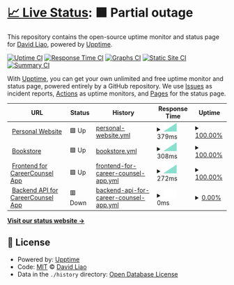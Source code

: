 # [📈 Live Status](https://liaocanada.github.io/upptime-health-checker): <!--live status--> **🟧 Partial outage**

This repository contains the open-source uptime monitor and status page for [David Liao](davidliao.ca), powered by [Upptime](https://github.com/upptime/upptime).

[![Uptime CI](https://github.com/liaocanada/upptime-health-checker/workflows/Uptime%20CI/badge.svg)](https://github.com/upptime/upptime/actions?query=workflow%3A%22Uptime+CI%22)
[![Response Time CI](https://github.com/liaocanada/upptime-health-checker/workflows/Response%20Time%20CI/badge.svg)](https://github.com/upptime/upptime/actions?query=workflow%3A%22Response+Time+CI%22)
[![Graphs CI](https://github.com/liaocanada/upptime-health-checker/workflows/Graphs%20CI/badge.svg)](https://github.com/upptime/upptime/actions?query=workflow%3A%22Graphs+CI%22)
[![Static Site CI](https://github.com/liaocanada/upptime-health-checker/workflows/Static%20Site%20CI/badge.svg)](https://github.com/upptime/upptime/actions?query=workflow%3A%22Static+Site+CI%22)
[![Summary CI](https://github.com/liaocanada/upptime-health-checker/workflows/Summary%20CI/badge.svg)](https://github.com/upptime/upptime/actions?query=workflow%3A%22Summary+CI%22)

With [Upptime](https://upptime.js.org), you can get your own unlimited and free uptime monitor and status page, powered entirely by a GitHub repository. We use [Issues](https://github.com/liaocanada/upptime-health-checker/issues) as incident reports, [Actions](https://github.com/liaocanada/upptime-health-checker/actions) as uptime monitors, and [Pages](https://liaocanada.github.io/upptime-health-checker) for the status page.

<!--start: status pages-->
<!-- This summary is generated by Upptime (https://github.com/upptime/upptime) -->
<!-- Do not edit this manually, your changes will be overwritten -->
<!-- prettier-ignore -->
| URL | Status | History | Response Time | Uptime |
| --- | ------ | ------- | ------------- | ------ |
| <img alt="" src="https://favicons.githubusercontent.com/www.davidliao.ca" height="13"> [Personal Website](https://www.davidliao.ca) | 🟩 Up | [personal-website.yml](https://github.com/liaocanada/upptime-health-checker/commits/master/history/personal-website.yml) | <details><summary><img alt="Response time graph" src="./graphs/personal-website/response-time-week.png" height="20"> 379ms</summary><br><a href="https://liaocanada.github.io/monitor/history/personal-website"><img alt="Response time 379" src="https://img.shields.io/endpoint?url=https%3A%2F%2Fraw.githubusercontent.com%2Fliaocanada%2Fupptime-health-checker%2Fmaster%2Fapi%2Fpersonal-website%2Fresponse-time.json"></a><br><a href="https://liaocanada.github.io/monitor/history/personal-website"><img alt="24-hour response time 379" src="https://img.shields.io/endpoint?url=https%3A%2F%2Fraw.githubusercontent.com%2Fliaocanada%2Fupptime-health-checker%2Fmaster%2Fapi%2Fpersonal-website%2Fresponse-time-day.json"></a><br><a href="https://liaocanada.github.io/monitor/history/personal-website"><img alt="7-day response time 379" src="https://img.shields.io/endpoint?url=https%3A%2F%2Fraw.githubusercontent.com%2Fliaocanada%2Fupptime-health-checker%2Fmaster%2Fapi%2Fpersonal-website%2Fresponse-time-week.json"></a><br><a href="https://liaocanada.github.io/monitor/history/personal-website"><img alt="30-day response time 379" src="https://img.shields.io/endpoint?url=https%3A%2F%2Fraw.githubusercontent.com%2Fliaocanada%2Fupptime-health-checker%2Fmaster%2Fapi%2Fpersonal-website%2Fresponse-time-month.json"></a><br><a href="https://liaocanada.github.io/monitor/history/personal-website"><img alt="1-year response time 379" src="https://img.shields.io/endpoint?url=https%3A%2F%2Fraw.githubusercontent.com%2Fliaocanada%2Fupptime-health-checker%2Fmaster%2Fapi%2Fpersonal-website%2Fresponse-time-year.json"></a></details> | <details><summary><a href="https://liaocanada.github.io/monitor/history/personal-website">100.00%</a></summary><a href="https://liaocanada.github.io/monitor/history/personal-website"><img alt="All-time uptime 100.00%" src="https://img.shields.io/endpoint?url=https%3A%2F%2Fraw.githubusercontent.com%2Fliaocanada%2Fupptime-health-checker%2Fmaster%2Fapi%2Fpersonal-website%2Fuptime.json"></a><br><a href="https://liaocanada.github.io/monitor/history/personal-website"><img alt="24-hour uptime 100.00%" src="https://img.shields.io/endpoint?url=https%3A%2F%2Fraw.githubusercontent.com%2Fliaocanada%2Fupptime-health-checker%2Fmaster%2Fapi%2Fpersonal-website%2Fuptime-day.json"></a><br><a href="https://liaocanada.github.io/monitor/history/personal-website"><img alt="7-day uptime 100.00%" src="https://img.shields.io/endpoint?url=https%3A%2F%2Fraw.githubusercontent.com%2Fliaocanada%2Fupptime-health-checker%2Fmaster%2Fapi%2Fpersonal-website%2Fuptime-week.json"></a><br><a href="https://liaocanada.github.io/monitor/history/personal-website"><img alt="30-day uptime 100.00%" src="https://img.shields.io/endpoint?url=https%3A%2F%2Fraw.githubusercontent.com%2Fliaocanada%2Fupptime-health-checker%2Fmaster%2Fapi%2Fpersonal-website%2Fuptime-month.json"></a><br><a href="https://liaocanada.github.io/monitor/history/personal-website"><img alt="1-year uptime 100.00%" src="https://img.shields.io/endpoint?url=https%3A%2F%2Fraw.githubusercontent.com%2Fliaocanada%2Fupptime-health-checker%2Fmaster%2Fapi%2Fpersonal-website%2Fuptime-year.json"></a></details>
| <img alt="" src="https://favicons.githubusercontent.com/ebookstore.davidliao.ca" height="13"> [Bookstore](https://ebookstore.davidliao.ca/) | 🟩 Up | [bookstore.yml](https://github.com/liaocanada/upptime-health-checker/commits/master/history/bookstore.yml) | <details><summary><img alt="Response time graph" src="./graphs/bookstore/response-time-week.png" height="20"> 308ms</summary><br><a href="https://liaocanada.github.io/monitor/history/bookstore"><img alt="Response time 308" src="https://img.shields.io/endpoint?url=https%3A%2F%2Fraw.githubusercontent.com%2Fliaocanada%2Fupptime-health-checker%2Fmaster%2Fapi%2Fbookstore%2Fresponse-time.json"></a><br><a href="https://liaocanada.github.io/monitor/history/bookstore"><img alt="24-hour response time 308" src="https://img.shields.io/endpoint?url=https%3A%2F%2Fraw.githubusercontent.com%2Fliaocanada%2Fupptime-health-checker%2Fmaster%2Fapi%2Fbookstore%2Fresponse-time-day.json"></a><br><a href="https://liaocanada.github.io/monitor/history/bookstore"><img alt="7-day response time 308" src="https://img.shields.io/endpoint?url=https%3A%2F%2Fraw.githubusercontent.com%2Fliaocanada%2Fupptime-health-checker%2Fmaster%2Fapi%2Fbookstore%2Fresponse-time-week.json"></a><br><a href="https://liaocanada.github.io/monitor/history/bookstore"><img alt="30-day response time 308" src="https://img.shields.io/endpoint?url=https%3A%2F%2Fraw.githubusercontent.com%2Fliaocanada%2Fupptime-health-checker%2Fmaster%2Fapi%2Fbookstore%2Fresponse-time-month.json"></a><br><a href="https://liaocanada.github.io/monitor/history/bookstore"><img alt="1-year response time 308" src="https://img.shields.io/endpoint?url=https%3A%2F%2Fraw.githubusercontent.com%2Fliaocanada%2Fupptime-health-checker%2Fmaster%2Fapi%2Fbookstore%2Fresponse-time-year.json"></a></details> | <details><summary><a href="https://liaocanada.github.io/monitor/history/bookstore">100.00%</a></summary><a href="https://liaocanada.github.io/monitor/history/bookstore"><img alt="All-time uptime 100.00%" src="https://img.shields.io/endpoint?url=https%3A%2F%2Fraw.githubusercontent.com%2Fliaocanada%2Fupptime-health-checker%2Fmaster%2Fapi%2Fbookstore%2Fuptime.json"></a><br><a href="https://liaocanada.github.io/monitor/history/bookstore"><img alt="24-hour uptime 100.00%" src="https://img.shields.io/endpoint?url=https%3A%2F%2Fraw.githubusercontent.com%2Fliaocanada%2Fupptime-health-checker%2Fmaster%2Fapi%2Fbookstore%2Fuptime-day.json"></a><br><a href="https://liaocanada.github.io/monitor/history/bookstore"><img alt="7-day uptime 100.00%" src="https://img.shields.io/endpoint?url=https%3A%2F%2Fraw.githubusercontent.com%2Fliaocanada%2Fupptime-health-checker%2Fmaster%2Fapi%2Fbookstore%2Fuptime-week.json"></a><br><a href="https://liaocanada.github.io/monitor/history/bookstore"><img alt="30-day uptime 100.00%" src="https://img.shields.io/endpoint?url=https%3A%2F%2Fraw.githubusercontent.com%2Fliaocanada%2Fupptime-health-checker%2Fmaster%2Fapi%2Fbookstore%2Fuptime-month.json"></a><br><a href="https://liaocanada.github.io/monitor/history/bookstore"><img alt="1-year uptime 100.00%" src="https://img.shields.io/endpoint?url=https%3A%2F%2Fraw.githubusercontent.com%2Fliaocanada%2Fupptime-health-checker%2Fmaster%2Fapi%2Fbookstore%2Fuptime-year.json"></a></details>
| <img alt="" src="https://favicons.githubusercontent.com/app.davidliao.ca" height="13"> [Frontend for CareerCounsel App](https://app.davidliao.ca) | 🟩 Up | [frontend-for-career-counsel-app.yml](https://github.com/liaocanada/upptime-health-checker/commits/master/history/frontend-for-career-counsel-app.yml) | <details><summary><img alt="Response time graph" src="./graphs/frontend-for-career-counsel-app/response-time-week.png" height="20"> 272ms</summary><br><a href="https://liaocanada.github.io/monitor/history/frontend-for-career-counsel-app"><img alt="Response time 272" src="https://img.shields.io/endpoint?url=https%3A%2F%2Fraw.githubusercontent.com%2Fliaocanada%2Fupptime-health-checker%2Fmaster%2Fapi%2Ffrontend-for-career-counsel-app%2Fresponse-time.json"></a><br><a href="https://liaocanada.github.io/monitor/history/frontend-for-career-counsel-app"><img alt="24-hour response time 272" src="https://img.shields.io/endpoint?url=https%3A%2F%2Fraw.githubusercontent.com%2Fliaocanada%2Fupptime-health-checker%2Fmaster%2Fapi%2Ffrontend-for-career-counsel-app%2Fresponse-time-day.json"></a><br><a href="https://liaocanada.github.io/monitor/history/frontend-for-career-counsel-app"><img alt="7-day response time 272" src="https://img.shields.io/endpoint?url=https%3A%2F%2Fraw.githubusercontent.com%2Fliaocanada%2Fupptime-health-checker%2Fmaster%2Fapi%2Ffrontend-for-career-counsel-app%2Fresponse-time-week.json"></a><br><a href="https://liaocanada.github.io/monitor/history/frontend-for-career-counsel-app"><img alt="30-day response time 272" src="https://img.shields.io/endpoint?url=https%3A%2F%2Fraw.githubusercontent.com%2Fliaocanada%2Fupptime-health-checker%2Fmaster%2Fapi%2Ffrontend-for-career-counsel-app%2Fresponse-time-month.json"></a><br><a href="https://liaocanada.github.io/monitor/history/frontend-for-career-counsel-app"><img alt="1-year response time 272" src="https://img.shields.io/endpoint?url=https%3A%2F%2Fraw.githubusercontent.com%2Fliaocanada%2Fupptime-health-checker%2Fmaster%2Fapi%2Ffrontend-for-career-counsel-app%2Fresponse-time-year.json"></a></details> | <details><summary><a href="https://liaocanada.github.io/monitor/history/frontend-for-career-counsel-app">100.00%</a></summary><a href="https://liaocanada.github.io/monitor/history/frontend-for-career-counsel-app"><img alt="All-time uptime 100.00%" src="https://img.shields.io/endpoint?url=https%3A%2F%2Fraw.githubusercontent.com%2Fliaocanada%2Fupptime-health-checker%2Fmaster%2Fapi%2Ffrontend-for-career-counsel-app%2Fuptime.json"></a><br><a href="https://liaocanada.github.io/monitor/history/frontend-for-career-counsel-app"><img alt="24-hour uptime 100.00%" src="https://img.shields.io/endpoint?url=https%3A%2F%2Fraw.githubusercontent.com%2Fliaocanada%2Fupptime-health-checker%2Fmaster%2Fapi%2Ffrontend-for-career-counsel-app%2Fuptime-day.json"></a><br><a href="https://liaocanada.github.io/monitor/history/frontend-for-career-counsel-app"><img alt="7-day uptime 100.00%" src="https://img.shields.io/endpoint?url=https%3A%2F%2Fraw.githubusercontent.com%2Fliaocanada%2Fupptime-health-checker%2Fmaster%2Fapi%2Ffrontend-for-career-counsel-app%2Fuptime-week.json"></a><br><a href="https://liaocanada.github.io/monitor/history/frontend-for-career-counsel-app"><img alt="30-day uptime 100.00%" src="https://img.shields.io/endpoint?url=https%3A%2F%2Fraw.githubusercontent.com%2Fliaocanada%2Fupptime-health-checker%2Fmaster%2Fapi%2Ffrontend-for-career-counsel-app%2Fuptime-month.json"></a><br><a href="https://liaocanada.github.io/monitor/history/frontend-for-career-counsel-app"><img alt="1-year uptime 100.00%" src="https://img.shields.io/endpoint?url=https%3A%2F%2Fraw.githubusercontent.com%2Fliaocanada%2Fupptime-health-checker%2Fmaster%2Fapi%2Ffrontend-for-career-counsel-app%2Fuptime-year.json"></a></details>
| <img alt="" src="https://favicons.githubusercontent.com/api.davidliao.ca" height="13"> [Backend API for CareerCounsel App](https://api.davidliao.ca) | 🟥 Down | [backend-api-for-career-counsel-app.yml](https://github.com/liaocanada/upptime-health-checker/commits/master/history/backend-api-for-career-counsel-app.yml) | <details><summary><img alt="Response time graph" src="./graphs/backend-api-for-career-counsel-app/response-time-week.png" height="20"> 0ms</summary><br><a href="https://liaocanada.github.io/monitor/history/backend-api-for-career-counsel-app"><img alt="Response time 0" src="https://img.shields.io/endpoint?url=https%3A%2F%2Fraw.githubusercontent.com%2Fliaocanada%2Fupptime-health-checker%2Fmaster%2Fapi%2Fbackend-api-for-career-counsel-app%2Fresponse-time.json"></a><br><a href="https://liaocanada.github.io/monitor/history/backend-api-for-career-counsel-app"><img alt="24-hour response time 0" src="https://img.shields.io/endpoint?url=https%3A%2F%2Fraw.githubusercontent.com%2Fliaocanada%2Fupptime-health-checker%2Fmaster%2Fapi%2Fbackend-api-for-career-counsel-app%2Fresponse-time-day.json"></a><br><a href="https://liaocanada.github.io/monitor/history/backend-api-for-career-counsel-app"><img alt="7-day response time 0" src="https://img.shields.io/endpoint?url=https%3A%2F%2Fraw.githubusercontent.com%2Fliaocanada%2Fupptime-health-checker%2Fmaster%2Fapi%2Fbackend-api-for-career-counsel-app%2Fresponse-time-week.json"></a><br><a href="https://liaocanada.github.io/monitor/history/backend-api-for-career-counsel-app"><img alt="30-day response time 0" src="https://img.shields.io/endpoint?url=https%3A%2F%2Fraw.githubusercontent.com%2Fliaocanada%2Fupptime-health-checker%2Fmaster%2Fapi%2Fbackend-api-for-career-counsel-app%2Fresponse-time-month.json"></a><br><a href="https://liaocanada.github.io/monitor/history/backend-api-for-career-counsel-app"><img alt="1-year response time 0" src="https://img.shields.io/endpoint?url=https%3A%2F%2Fraw.githubusercontent.com%2Fliaocanada%2Fupptime-health-checker%2Fmaster%2Fapi%2Fbackend-api-for-career-counsel-app%2Fresponse-time-year.json"></a></details> | <details><summary><a href="https://liaocanada.github.io/monitor/history/backend-api-for-career-counsel-app">0.00%</a></summary><a href="https://liaocanada.github.io/monitor/history/backend-api-for-career-counsel-app"><img alt="All-time uptime 0.00%" src="https://img.shields.io/endpoint?url=https%3A%2F%2Fraw.githubusercontent.com%2Fliaocanada%2Fupptime-health-checker%2Fmaster%2Fapi%2Fbackend-api-for-career-counsel-app%2Fuptime.json"></a><br><a href="https://liaocanada.github.io/monitor/history/backend-api-for-career-counsel-app"><img alt="24-hour uptime 0.00%" src="https://img.shields.io/endpoint?url=https%3A%2F%2Fraw.githubusercontent.com%2Fliaocanada%2Fupptime-health-checker%2Fmaster%2Fapi%2Fbackend-api-for-career-counsel-app%2Fuptime-day.json"></a><br><a href="https://liaocanada.github.io/monitor/history/backend-api-for-career-counsel-app"><img alt="7-day uptime 0.00%" src="https://img.shields.io/endpoint?url=https%3A%2F%2Fraw.githubusercontent.com%2Fliaocanada%2Fupptime-health-checker%2Fmaster%2Fapi%2Fbackend-api-for-career-counsel-app%2Fuptime-week.json"></a><br><a href="https://liaocanada.github.io/monitor/history/backend-api-for-career-counsel-app"><img alt="30-day uptime 0.00%" src="https://img.shields.io/endpoint?url=https%3A%2F%2Fraw.githubusercontent.com%2Fliaocanada%2Fupptime-health-checker%2Fmaster%2Fapi%2Fbackend-api-for-career-counsel-app%2Fuptime-month.json"></a><br><a href="https://liaocanada.github.io/monitor/history/backend-api-for-career-counsel-app"><img alt="1-year uptime 0.00%" src="https://img.shields.io/endpoint?url=https%3A%2F%2Fraw.githubusercontent.com%2Fliaocanada%2Fupptime-health-checker%2Fmaster%2Fapi%2Fbackend-api-for-career-counsel-app%2Fuptime-year.json"></a></details>

<!--end: status pages-->

[**Visit our status website →**](https://liaocanada.github.io/upptime-health-checker)

## 📄 License

- Powered by: [Upptime](https://github.com/upptime/upptime)
- Code: [MIT](./LICENSE) © [David Liao](davidliao.ca)
- Data in the `./history` directory: [Open Database License](https://opendatacommons.org/licenses/odbl/1-0/)

